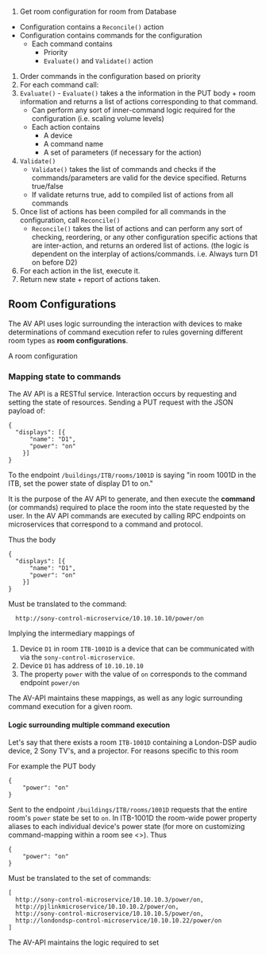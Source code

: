1. Get room configuration for room from Database
  - Configuration contains a `Reconcile()` action
  - Configuration contains commands for the configuration
    - Each command contains
      - Priority
      - `Evaluate()` and `Validate()` action
1. Order commands in the configuration based on priority
1. For each command call:
  1. `Evaluate()`
    - `Evaluate()` takes a the information in the PUT body + room information and returns a list of actions corresponding to that command.
        - Can perform any sort of inner-command logic required for the configuration (i.e. scaling volume levels)
        - Each action contains
          - A device
          - A command name
          - A set of parameters (if necessary for the action)
  1. `Validate()`
        - `Validate()` takes the list of commands and checks if the commands/parameters are valid for the device specified. Returns true/false
        - If validate returns true, add to compiled list of actions from all commands
1. Once list of actions has been compiled for all commands in the configuration, call `Reconcile()`
    - `Reconcile()` takes the list of actions and can perform any sort of checking, reordering, or any other configuration specific actions that are inter-action, and returns an ordered list of actions. (the logic is dependent on the interplay of actions/commands. i.e. Always turn D1 on before D2)
1. For each action in the list, execute it.
1. Return new state + report of actions taken.

## Room Configurations

The AV API uses logic surrounding the interaction with devices to make determinations of command execution  refer to rules governing different room types as **room configurations**.

A room configuration



### Mapping state to commands

The AV API is a RESTful service. Interaction occurs by requesting and setting the state of resources. Sending a PUT request with the JSON payload of:

```
{
  "displays": [{
      "name": "D1",
      "power": "on"
    }]  
}
```

To the endpoint `/buildings/ITB/rooms/1001D` is saying "in room 1001D in the ITB, set the power state of display D1 to on."

It is the purpose of the AV API to generate, and then execute the **command** (or commands) required to place the room into the state requested by the user. In the AV API commands are executed by calling RPC endpoints on microservices that correspond to a command and protocol.

Thus the body

```
{
  "displays": [{
      "name": "D1",
      "power": "on"
    }]  
}
```

Must be translated to the command:

```
  http://sony-control-microservice/10.10.10.10/power/on
```

Implying the intermediary mappings of

1. Device `D1` in room `ITB-1001D` is a device that can be communicated with via the `sony-control-microservice`.
1. Device `D1` has address of `10.10.10.10`
1. The property `power` with the value of `on` corresponds to the command endpoint `power/on`

The AV-API maintains these mappings, as well as any logic surrounding command execution for a given room.



#### Logic surrounding multiple command execution

Let's say that there exists a room `ITB-1001D` containing a London-DSP audio device, 2 Sony TV's, and a projector. For reasons specific to this room

For example the PUT body

```
{
    "power": "on"
}  
```

Sent to the endpoint `/buildings/ITB/rooms/1001D` requests that the entire room's `power` state be set to `on`. In ITB-1001D the room-wide power property aliases to each individual device's power state (for more on customizing command-mapping within a room see <<ROOM CONFIGURATION LINK>>). Thus

```
{
    "power": "on"
}  
```

Must be translated to the set of commands:

```
[
  http://sony-control-microservice/10.10.10.3/power/on,
  http://pjlinkmicroservice/10.10.10.2/power/on,
  http://sony-control-microservice/10.10.10.5/power/on,
  http://londondsp-control-microservice/10.10.10.22/power/on
]
```

The AV-API maintains the logic required to set
